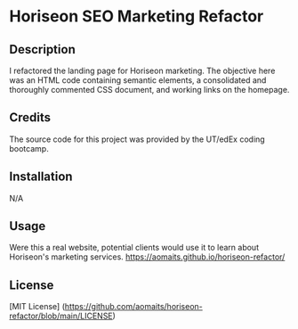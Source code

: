 # Horiseon SEO Marketing Refactor

## Description
I refactored the landing page for Horiseon marketing. The objective here was an HTML code containing semantic elements, a consolidated and thoroughly commented CSS document, and working links on the homepage. 

## Credits
The source code for this project was provided by the UT/edEx coding bootcamp.

## Installation
N/A

## Usage
Were this a real website, potential clients would use it to learn about Horiseon's marketing services. 
https://aomaits.github.io/horiseon-refactor/

## License
[MIT License] (https://github.com/aomaits/horiseon-refactor/blob/main/LICENSE)
